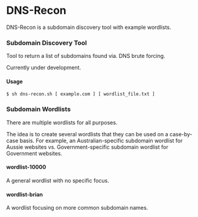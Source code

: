 # DNS-Recon
DNS-Recon is a subdomain discovery tool with example wordlists.

### Subdomain Discovery Tool
Tool to return a list of subdomains found via. DNS brute forcing.

Currently under development.

#### Usage

`$ sh dns-recon.sh [ example.com ] [ wordlist_file.txt ]`

### Subdomain Wordlists
There are multiple wordlists for all purposes.

The idea is to create several wordlists that they can be used on a case-by-case basis. For example, an Australian-specific subdomain wordlist for Aussie websites vs. Government-specific subdomain wordlist for Government websites.

#### wordlist-10000
A general wordlist with no specific focus.

#### wordlist-brian
A wordlist focusing on more common subdomain names.

